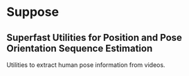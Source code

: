 # Suppose
## Superfast Utilities for Position and Pose Orientation Sequence Estimation

Utilities to extract human pose information from videos.
